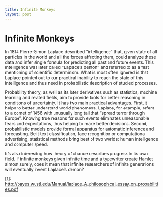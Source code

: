 ```yaml
---
title: Infinite Monkeys
layout: post
---
```


# Infinite Monkeys

In 1814 Pierre-Simon Laplace described “intelligence” that, given state of all particles in the world and all the forces affecting them, could analyze these data and infer single formula for predicting all past and future events. This intelligence was later called “Laplace’s demon” and referred to as a first mentioning of scientific determinism.  What is most often ignored is that Laplace pointed out to our practical inability to reach the state of this intelligence and thus need in probabilistic description of studied processes.

Probability theory, as well as its later derivatives such as statistics, machine learning and related fields, aim to provide tools for better reasoning in conditions of uncertainty. It has two main practical advantages. First, it helps to better understand world phenomena. Laplace, for example, refers to a comet of 1456 with unusually long tail that “spread terror through Europe”. Knowing true reasons for such events eliminates unreasonable fears and expectations, thus helping to make better decisions. Second, probabilistic models provide formal apparatus for automatic inference and forecasting. Be it text classification, face recognition or computational advertising, statistical methods bring best of two worlds: human intelligence and computer speed.

It’s also interesting how theory of chance describes progress in its own field. If infinite monkeys given infinite time and a typewriter create Hamlet almost surely, does it mean that infinite researchers of infinite generations will eventually invent Laplace’s demon?


\[1]: http://bayes.wustl.edu/Manual/laplace_A_philosophical_essay_on_probabilities.pdf
